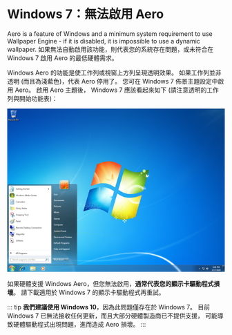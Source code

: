 # Windows 7：無法啟用 Aero

Aero is a feature of Windows and a minimum system requirement to use Wallpaper Engine - if it is disabled, it is impossible to use a dynamic wallpaper. 如果無法自動啟用該功能，則代表您的系統存在問題，或未符合在 Windows 7 啟用 Aero 的最低硬體需求。

Windows Aero 的功能是使工作列或視窗上方列呈現透明效果。 如果工作列並非透明 (而且為淺藍色)，代表 Aero 停用了。 您可在 Windows 7 佈景主題設定中啟用 Aero。 啟用 Aero 主題後， Windows 7 應該看起來如下 (請注意透明的工作列與開始功能表)：

![具備 Aero 功能的 Windows 7](./w7.png)

如果硬體支援 Windows Aero，但您無法啟用，**通常代表您的顯示卡驅動程式損壞**。 請下載適用於 Windows 7 的顯示卡驅動程式再重試。

::: tip **我們建議使用 Windows 10**，因為此問題僅存在於 Windows 7。 目前 Windows 7 已無法接收任何更新，而且大部分硬體製造商已不提供支援， 可能導致硬體驅動程式出現問題，進而造成 Aero 損壞。 :::
